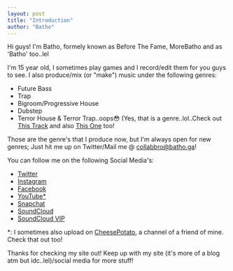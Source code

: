 ```yaml
---
layout: post
title: "Introduction"
author: "Batho"
---
```

Hi guys! I'm Batho, formely known as Before The Fame, MoreBatho and as 'Batho' too..lel

I'm 15 year old, I sometimes play games and I record/edit them for you guys to see.
I also produce/mix (or "make") music under the following genres:

- Future Bass
- Trap
- Bigroom/Progressive House
- Dubstep
- Terror House & Terror Trap..oops😳 (Yes, that is a genre..lol..Check out [This Track][this-track] and also [This One][this-one] too!

Those are the genre's that I produce now, but I'm always open for new genres; Just hit me up on Twitter/Mail me @ collabbro@batho.ga!

You can follow me on the following Social Media's:

- [Twitter][tweet]
- [Instagram][ig]
- [Facebook][fb]
- [YouTube*][yt]
- [Snapchat][snap]
- [SoundCloud][sc]
- [SoundCloud VIP][vip]

*: I sometimes also upload on [CheesePotato][cp], a channel of a friend of mine. Check that out too!

Thanks for checking my site out! Keep up with my site (it's more of a blog atm but idc..lel)/social media for more stuff!

[this-track]: https://soundcloud.com/bathoovip/encore
[this-one]: https://soundcloud.com/mercer/mercer-encore-saymyname-remix-1
[tweet]: https://www.twitter.com/bathoox
[ig]: https://www.instagram.com/bathoox
[fb]: https://www.facebook.com/bathoox
[yt]: https://www.youtube.com/channel/UCqwOnONT_hFcxp8fYAnHwzQ
[cp]: https://www.youtube.com/RobloxUltraman361
[snap]: https://www.snapchat.com/add/bathoox
[sc]: https://www.soundcloud.com/bathoo
[vip]: https://www.soundcloud.com/bathoovip
